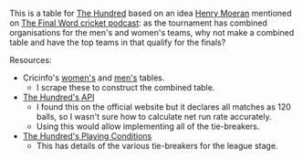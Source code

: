 This is a table for [The Hundred] based on an idea [Henry Moeran]
mentioned on [The Final Word cricket podcast]: as the tournament has
combined organisations for the men's and women's teams, why not make a
combined table and have the top teams in that qualify for the finals?

[The Hundred]: https://www.thehundred.com/home
[Henry Moeran]: https://twitter.com/henrymoeranBBC
[The Final Word cricket podcast]: https://finalwordcricket.com/2021/07/30/season-10-ep-14-betting-the-house-on-the-hundred/

Resources:

* Cricinfo's [women's] and [men's] tables.
  * I scrape these to construct the combined table.
* [The Hundred's API](https://cricketapi-ecb.pulselive.com/fixtures?page=0&pageSize=80&sortParameter=START_DATE&sort=asc&tournamentIds=23276%2C23274)
   * I found this on the official website but it declares all matches as
     120 balls, so I wasn't sure how to calculate net run rate
     accurately.
   * Using this would allow implementing all of the tie-breakers.
* [The Hundred's Playing Conditions](https://resources.ecb.co.uk/ecb/document/2021/05/18/562e9a6f-4608-4e79-a751-f2d706ea0de2/Playing-Conditions-Hundred-180521.pdf)
  * This has details of the various tie-breakers for the league stage.

[women's]: https://www.espncricinfo.com/series/the-hundred-women-s-competition-2021-1252659/points-table-standings
[men's]: https://www.espncricinfo.com/series/the-hundred-men-s-competition-2021-1252040/points-table-standings
